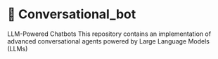 # 🤖 Conversational_bot
LLM-Powered Chatbots This repository contains an implementation of advanced conversational agents powered by Large Language Models (LLMs)
